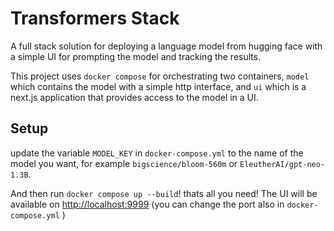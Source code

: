 # Transformers Stack

A full stack solution for deploying a language model from hugging face with a simple UI for prompting the model and tracking the results.

This project uses `docker compose` for orchestrating two containers, `model` which contains the model with a simple http interface, and `ui` which is a next.js application that provides access to the model in a UI.


## Setup


update the variable `MODEL_KEY` in `docker-compose.yml` to the name of the model you want, for example `bigscience/bloom-560m` or `EleutherAI/gpt-neo-1.3B`.

And then run `docker compose up --build`! thats all you need! The UI will be available on [http://localhost:9999](http://localhost:9999) (you can change the port also in  `docker-compose.yml` )
